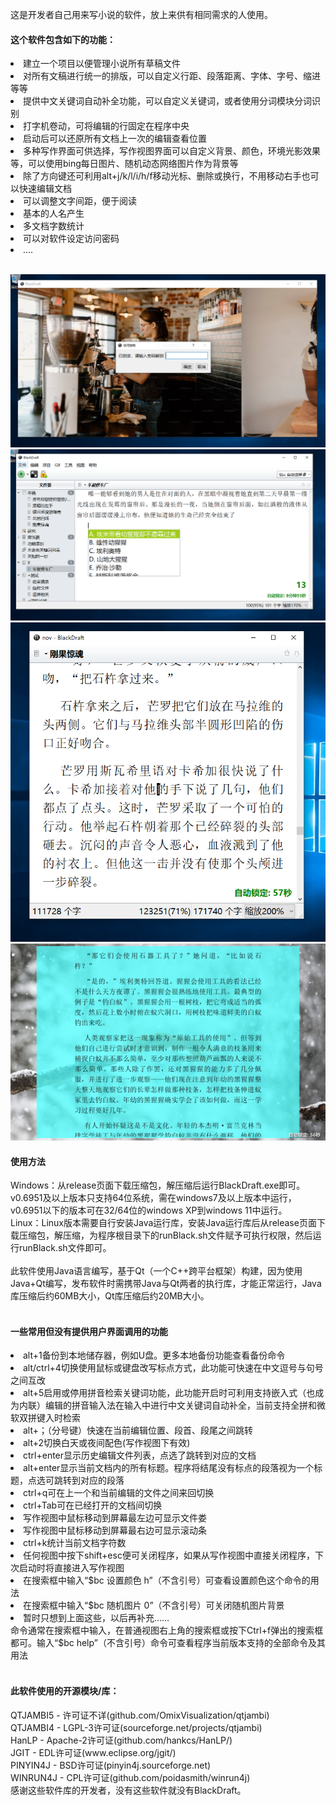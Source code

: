 这是开发者自己用来写小说的软件，放上来供有相同需求的人使用。

 <h4>这个软件包含如下的功能：</h4>
<li> 建立一个项目以便管理小说所有草稿文件
<li> 对所有文稿进行统一的排版，可以自定义行距、段落距离、字体、字号、缩进等等
<li> 提供中文关键词自动补全功能，可以自定义关键词，或者使用分词模块分词识别
<li> 打字机卷动，可将编辑的行固定在程序中央
<li> 启动后可以还原所有文档上一次的编辑查看位置
<li> 多种写作界面可供选择，写作视图界面可以自定义背景、颜色，环境光影效果等，可以使用bing每日图片、随机动态网络图片作为背景等
<li> 除了方向键还可利用alt+j/k/l/i/h/f移动光标、删除或换行，不用移动右手也可以快速编辑文档
<li> 可以调整文字间距，便于阅读
<li> 基本的人名产生
<li> 多文档字数统计
<li> 可以对软件设定访问密码
<li> ....
 <br><br>
</li>

![密码锁界面截图](./Screenshot/3.PNG)
![普通视图截图](./Screenshot/4.PNG)
![精简视图截图](./Screenshot/5.PNG)
![写作视图截图](./Screenshot/6.PNG)
 <h4>使用方法</h4>
Windows：从release页面下载压缩包，解压缩后运行BlackDraft.exe即可。v0.6951及以上版本只支持64位系统，需在windows7及以上版本中运行，v0.6951以下的版本可在32/64位的windows XP到windows 11中运行。<br>
Linux：Linux版本需要自行安装Java运行库，安装Java运行库后从release页面下载压缩包，解压缩，为程序根目录下的runBlack.sh文件赋予可执行权限，然后运行runBlack.sh文件即可。
 <br><br>
此软件使用Java语言编写，基于Qt（一个C++跨平台框架）构建，因为使用Java+Qt编写，发布软件时需携带Java与Qt两者的执行库，才能正常运行，Java库压缩后约60MB大小，Qt库压缩后约20MB大小。
<br><br>
<h4>一些常用但没有提供用户界面调用的功能</h4>
<li> alt+1备份到本地储存器，例如U盘。更多本地备份功能查看备份命令
<li> alt/ctrl+4切换使用鼠标或键盘改写标点方式，此功能可快速在中文逗号与句号之间互改
<li> alt+5启用或停用拼音检索关键词功能，此功能开启时可利用支持嵌入式（也成为内联）编辑的拼音输入法在输入中进行中文关键词自动补全，当前支持全拼和微软双拼键入时检索
<li> alt+；（分号键）快速在当前编辑位置、段首、段尾之间跳转
<li> alt+2切换白天或夜间配色(写作视图下有效)
<li> ctrl+enter显示历史编辑文件列表，点选了跳转到对应的文档
 <li> alt+enter显示当前文档内的所有标题。程序将结尾没有标点的段落视为一个标题，点选可跳转到对应的段落
  <li> ctrl+q可在上一个和当前编辑的文件之间来回切换
  <li> ctrl+Tab可在已经打开的文档间切换
   <li> 写作视图中鼠标移动到屏幕最左边可显示文件娄
    <li> 写作视图中鼠标移动到屏幕最右边可显示滚动条
     <li> ctrl+k统计当前文档字符数
    <li> 任何视图中按下shift+esc便可关闭程序，如果从写作视图中直接关闭程序，下次启动时将直接进入写作视图
  
<li> 在搜索框中输入“$bc 设置颜色 h”（不含引号）可查看设置颜色这个命令的用法
<li> 在搜索框中输入“$bc 随机图片 0”（不含引号）可关闭随机图片背景
<li> 暂时只想到上面这些，以后再补充……
<br>命令通常在搜索框中输入，在普通视图右上角的搜索框或按下Ctrl+f弹出的搜索框都可。输入“$bc help”（不含引号）命令可查看程序当前版本支持的全部命令及其用法
 <br><br>
<h4>此软件使用的开源模块/库：</h4>
QTJAMBI5 - 许可证不详(github.com/OmixVisualization/qtjambi)<br>
QTJAMBI4 - LGPL-3许可证(sourceforge.net/projects/qtjambi)<br>
HanLP - Apache-2许可证(github.com/hankcs/HanLP/)<br>
JGIT - EDL许可证(www.eclipse.org/jgit/)<br>
PINYIN4J - BSD许可证(pinyin4j.sourceforge.net)<br>
WINRUN4J - CPL许可证(github.com/poidasmith/winrun4j)<br>
感谢这些软件库的开发者，没有这些软件就没有BlackDraft。
